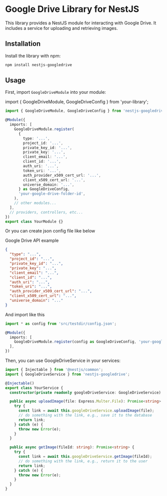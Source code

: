 # Google Drive Library for NestJS

This library provides a NestJS module for interacting with Google Drive. It includes a service for uploading and retrieving images.

## Installation

Install the library with npm:

```bash
npm install nestjs-googledrive
```

## Usage

First, import `GoogleDriveModule` into your module:

import { GoogleDriveModule, GoogleDriveConfig } from 'your-library';

```ts
import { GoogleDriveModule, GoogleDriveConfig } from 'nestjs-googledrive';

@Module({
  imports: [
    GoogleDriveModule.register(
      {
        type: '...',
        project_id: '...',
        private_key_id: '...',
        private_key: '...',
        client_email: '...',
        client_id: '...',
        auth_uri: '...',
        token_uri: '...',
        auth_provider_x509_cert_url: '...',
        client_x509_cert_url: '...',
        universe_domain: '...',
      } as GoogleDriveConfig,
      'your-google-drive-folder-id',
    ),
    // other modules...
  ],
  // providers, controllers, etc...
})
export class YourModule {}

```
Or you can create json config file like below

Google Drive API example
```json
{
  "type": "...",
  "project_id": "...",
  "private_key_id": "...",
  "private_key": "...",
  "client_email": "...",
  "client_id": "...",
  "auth_uri": "...",
  "token_uri": "...",
  "auth_provider_x509_cert_url": "...",
  "client_x509_cert_url": "...",
  "universe_domain": "..."
}
```


And import like this 

```ts
import * as config from 'src/testdir/config.json';

@Module({
  imports: [
    GoogleDriveModule.register(config as GoogleDriveConfig, 'your-google-drive-folder-id'),
  ],
})
```

Then, you can use GoogleDriveService in your services:

```ts
import { Injectable } from '@nestjs/common';
import { GoogleDriveService } from 'nestjs-googledrive';

@Injectable()
export class YourService {
  constructor(private readonly googleDriveService: GoogleDriveService) {}

  public async uploadImage(file: Express.Multer.File): Promise<string> {
    try {
      const link = await this.googleDriveService.uploadImage(file);
      // do something with the link, e.g., save it to the database
      return link;
    } catch (e) {
      throw new Error(e);
    }
  }

  public async getImage(fileId: string): Promise<string> {
    try {
      const link = await this.googleDriveService.getImage(fileId);
      // do something with the link, e.g., return it to the user
      return link;
    } catch (e) {
      throw new Error(e);
    }
  }
}

```